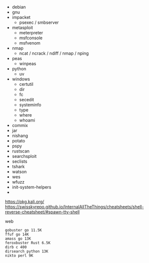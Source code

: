 - debian
- gnu
- impacket
  - psexec / smbserver
- metasploit
  - meterpreter
  - msfconsole
  - msfvenom
- nmap
  - ncat / ncrack / ndiff / nmap / nping
- peas
  - winpeas
- python
  - uv
- windows
  - certutil
  - dir
  - fc
  - secedit
  - systeminfo
  - type
  - where
  - whoami
- commix
- jar
- nishang
- potato
- pspy
- rustscan
- searchsploit
- seclists
- tshark
- watson
- wes
- wfuzz
- init-system-helpers
- 
https://pkg.kali.org/  
https://swisskyrepo.github.io/InternalAllTheThings/cheatsheets/shell-reverse-cheatsheet/#spawn-tty-shell

web
```
gobuster go 11.5K
ffuf go 14K
amass go 13K
feroxbuster Rust 6.5K
dirb c 400
dirsearch python 13K
nikto perl 9K
```
